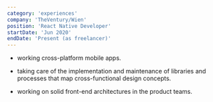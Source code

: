 ```yaml
---
category: 'experiences'
company: 'TheVentury/Wien'
position: 'React Native Developer'
startDate: 'Jun 2020'
endDate: 'Present (as freelancer)'
---
```


* working cross-platform mobile apps.
  
* taking care of the implementation and maintenance of libraries and processes that map cross-functional design concepts.

* working on solid front-end architectures in the product teams.
